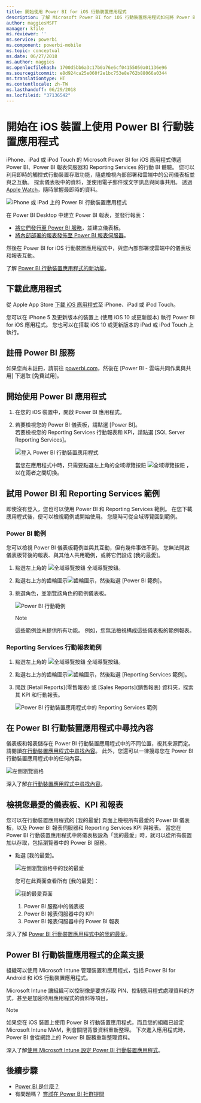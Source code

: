 ```yaml
---
title: 開始使用 Power BI for iOS 行動裝置應用程式
description: 了解 Microsoft Power BI for iOS 行動裝置應用程式如何將 Power BI 帶入您的口袋，讓您可以行動存取內部部署和雲端的商務資訊。
author: maggiesMSFT
manager: kfile
ms.reviewer: ''
ms.service: powerbi
ms.component: powerbi-mobile
ms.topic: conceptual
ms.date: 06/27/2018
ms.author: maggies
ms.openlocfilehash: 1700d5bb6a3c17b0a76e6cf04155050a01136e96
ms.sourcegitcommit: e8d924ca25e060f2e1bc753e8e762b88066a0344
ms.translationtype: HT
ms.contentlocale: zh-TW
ms.lasthandoff: 06/29/2018
ms.locfileid: "37136542"
---
```

# <a name="get-started-with-the-power-bi-mobile-app-on-ios-devices"></a>開始在 iOS 裝置上使用 Power BI 行動裝置應用程式
iPhone、iPad 或 iPod Touch 的 Microsoft Power BI for iOS 應用程式傳遞 Power BI、Power BI 報表伺服器和 Reporting Services 的行動 BI 體驗。 您可以利用即時的觸控式行動裝置存取功能，隨處檢視內部部署和雲端中的公司儀表板並與之互動。 探索儀表板中的資料，並使用電子郵件或文字訊息與同事共用。 透過 [Apple Watch](mobile-apple-watch.md)，隨時掌握最即時的資料。  

![iPhone 或 iPad 上的 Power BI 行動裝置應用程式](media/mobile-iphone-app-get-started/pbi_ipad_iphonedevices.png)

在 Power BI Desktop 中建立 Power BI 報表，並發行報表：

* [將它們發行至 Power BI 服務](service-get-started.md)，並建立儀表板。
* [將內部部署的報表發佈至 Power BI 報表伺服器](report-server/quickstart-create-powerbi-report.md)。

然後在 Power BI for iOS 行動裝置應用程式中，與您內部部署或雲端中的儀表板和報表互動。

了解 [Power BI 行動裝置應用程式的新功能](mobile-whats-new-in-the-mobile-apps.md)。

## <a name="download-the-app"></a>下載此應用程式
從 Apple App Store [下載 iOS 應用程式](http://go.microsoft.com/fwlink/?LinkId=522062 "下載 iOS 應用程式")至 iPhone、iPad 或 iPod Touch。

您可以在 iPhone 5 及更新版本的裝置上 (使用 iOS 10 或更新版本) 執行 Power BI for iOS 應用程式。 您也可以在搭載 iOS 10 或更新版本的 iPad 或 iPod Touch 上執行。 

## <a name="sign-up-for-the-power-bi-service"></a>註冊 Power BI 服務
如果您尚未註冊，請前往 [powerbi.com](https://powerbi.microsoft.com/get-started/)，然後在 [Power BI - 雲端共同作業與共用] 下選取 [免費試用]。


## <a name="get-started-with-the-power-bi-app"></a>開始使用 Power BI 應用程式
1. 在您的 iOS 裝置中，開啟 Power BI 應用程式。
2. 若要檢視您的 Power BI 儀表板，請點選 [Power BI]。  
   若要檢視您的 Reporting Services 行動報表和 KPI，請點選 [SQL Server Reporting Services]。
   
   ![登入 Power BI 行動裝置應用程式](media/mobile-iphone-app-get-started/power-bi-connect-to-login.png)
   
   當您在應用程式中時，只需要點選左上角的全域導覽按鈕 ![全域導覽按鈕](media/mobile-iphone-app-get-started/power-bi-iphone-global-nav-button.png) ，以在兩者之間切換。 

## <a name="try-the-power-bi-and-reporting-services-samples"></a>試用 Power BI 和 Reporting Services 範例
即使沒有登入，您也可以使用 Power BI 和 Reporting Services 範例。 在您下載應用程式後，便可以檢視範例或開始使用。 您隨時可從全域導覽回到範例。

### <a name="power-bi-samples"></a>Power BI 範例
您可以檢視 Power BI 儀表板範例並與其互動，但有幾件事做不到。 您無法開啟儀表板背後的報表、與其他人共用範例，或將它們設成 [我的最愛]。

1. 點選左上角的 ![全域導覽按鈕](media/mobile-iphone-app-get-started/power-bi-iphone-global-nav-button.png) 全域導覽按鈕。
2. 點選右上方的齒輪圖示![齒輪圖示](media/mobile-iphone-app-get-started/power-bi-ios-gear-icon.png)，然後點選 [Power BI 範例]。
3. 挑選角色，並瀏覽該角色的範例儀表板。  
   
   ![Power BI 行動範例](media/mobile-iphone-app-get-started/power-bi-iphone-powerbi-samples.png)
   
   > [!NOTE]
   > 這些範例並未提供所有功能。 例如，您無法檢視構成這些儀表板的範例報表。 
   > 
   > 

### <a name="reporting-services-mobile-report-samples"></a>Reporting Services 行動報表範例
1. 點選左上角的 ![全域導覽按鈕](media/mobile-iphone-app-get-started/power-bi-iphone-global-nav-button.png) 全域導覽按鈕。
2. 點選右上方的齒輪圖示![齒輪圖示](media/mobile-iphone-app-get-started/power-bi-ios-gear-icon.png)，然後點選 [Reporting Services 範例]。
3. 開啟 [Retail Reports]\(零售報表) 或 [Sales Reports]\(銷售報表) 資料夾，探索其 KPI 和行動報表。
   
   ![Power BI 行動裝置應用程式中的 Reporting Services 範例](media/mobile-iphone-app-get-started/power-bi-reporting-services-samples.png)

## <a name="find-your-content-in-the-power-bi-mobile-apps"></a>在 Power BI 行動裝置應用程式中尋找內容
儀表板和報表儲存在 Power BI 行動裝置應用程式中的不同位置，視其來源而定。 請閱讀[在行動裝置應用程式中尋找內容](mobile-apps-find-content-mobile-devices.md)。 此外，您還可以一律搜尋您在 Power BI 行動裝置應用程式中的任何內容。 

![左側瀏覽窗格](media/mobile-iphone-app-get-started/power-bi-iphone-left-nav.png)

深入了解[在行動裝置應用程式中尋找內容](mobile-apps-find-content-mobile-devices.md)。

## <a name="view-your-favorite-dashboards-kpis-and-reports"></a>檢視您最愛的儀表板、KPI 和報表
您可以在行動裝置應用程式的 [我的最愛] 頁面上檢視所有最愛的 Power BI 儀表板，以及 Power BI 報表伺服器和 Reporting Services KPI 與報表。 當您在 Power BI 行動裝置應用程式中將儀表板設為「我的最愛」時，就可以從所有裝置加以存取，包括瀏覽器中的 Power BI 服務。 

* 點選 [我的最愛]。
  
   ![左側瀏覽窗格中的我的最愛](media/mobile-iphone-app-get-started/power-bi-iphone-favorites-nav.png)
  
   您可在此頁面查看所有 [我的最愛]：
  
   ![我的最愛頁面](media/mobile-iphone-app-get-started/power-bi-iphone-faves-report-server-number-callouts.png)
  
  1. Power BI 服務中的儀表板
  2. Power BI 報表伺服器中的 KPI
  3. Power BI 報表伺服器中的 Power BI 報表

深入了解 [Power BI 行動裝置應用程式中的我的最愛](mobile-apps-favorites.md)。

## <a name="enterprise-support-for-the-power-bi-mobile-apps"></a>Power BI 行動裝置應用程式的企業支援
組織可以使用 Microsoft Intune 管理裝置和應用程式，包括 Power BI for Android 和 iOS 行動裝置應用程式。

Microsoft Intune 讓組織可以控制像是要求存取 PIN、控制應用程式處理資料的方式，甚至是加密待用應用程式的資料等項目。

> [!NOTE]
> 如果您在 iOS 裝置上使用 Power BI 行動裝置應用程式，而且您的組織已設定 Microsoft Intune MAM，則會關閉背景資料重新整理。 下次進入應用程式時，Power BI 會從網路上的 Power BI 服務重新整理資料。
> 

深入了解[使用 Microsoft Intune 設定 Power BI 行動裝置應用程式](service-admin-mobile-intune.md)。 

## <a name="next-steps"></a>後續步驟

* [Power BI 是什麼？](power-bi-overview.md)
* 有問題嗎？ [嘗試在 Power BI 社群提問](http://community.powerbi.com/)


